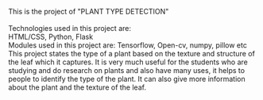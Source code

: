 This is the project of "PLANT TYPE DETECTION"
<br>
<br>
Technologies used in this project are:
<br>
HTML/CSS,
Python,
Flask
<br>
Modules used in this project are:
Tensorflow, Open-cv, numpy, pillow etc 
<br>
This project states the type of a plant based on the texture and structure of the leaf which it captures.
It is very much useful for the students who are studying and do research on plants and also have many uses, it helps to people to identify the type of the plant. It can also give more information about the plant and the texture of the leaf.